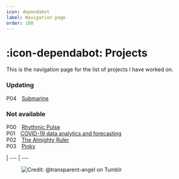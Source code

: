 ```yaml
---
icon: dependabot
label: Navigation page
order: 100
---
```

# :icon-dependabot: Projects

This is the navigation page for the list of projects I have worked on.

### Updating
P04 ⠀[Submarine](/projects/P04-submarine.md)

### Not available
P00 ⠀[Rhythmic Pulse](/projects/P00-rhythmic-pulse.md)\
P01 ⠀[COVID-19 data analytics and forecasting](/projects/P01-covid-19-data.md)\
P02 ⠀[The Almighty Ruler](/projects/P02-the-almighty-ruler.md)\
P03 ⠀[Pinky](/projects/P03-pinky.md)

|
--- | ---


<figure>
    <img src="https://64.media.tumblr.com/d103eb823dce2842c673f409f036857b/tumblr_mzx9wrdwFa1snc5kxo1_1280.gifv" alt="Credit: @transparent-angel on Tumblr">
</figure>